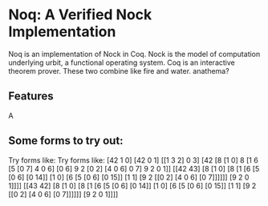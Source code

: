 Noq: A Verified Nock Implementation
===================================

Noq  is  an  implementation  of  Nock  in Coq.  Nock  is  the  model  of
computation underlying urbit, a functional operating system. Coq is an
interactive theorem prover. These two combine like fire and water.
anathema?

## Features

A 

## Some forms to try out:
Try forms like:
Try forms like:
[42 1 0]
[42 0 1]
[[1 3 2] 0 3]
[42 [8 [1 0] 8 [1 6 [5 [0 7] 4 0 6] [0 6] 9 2 [0 2] [4 0 6] 0 7] 9 2 0 1]]
[[42 43] [8 [1 0] [8 [1 [6 [5 [0 6] [0 14]] [1 0] [6 [5 [0 6] [0 15]] [1 1] [9 2 [[0 2] [4 0 6] [0 7]]]]]] [9 2 0 1]]]]
[[43 42] [8 [1 0] [8 [1 [6 [5 [0 6] [0 14]] [1 0] [6 [5 [0 6] [0 15]] [1 1] [9 2 [[0 2] [4 0 6] [0 7]]]]]] [9 2 0 1]]]]
